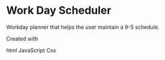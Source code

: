 # Work Day Scheduler

Workday planner that helps the user maintain a 9-5 schedule.

Created with

html
JavaScript
Css

